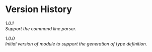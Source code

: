 # Version History

*1.0.1* \
*Support the command line parser.*

*1.0.0* \
*Initial version of module to support the generation of type definition.*
